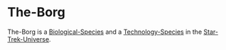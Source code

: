 # The-Borg

The-Borg is a [Biological-Species](40000022.md) and a [Technology-Species](16000002.md) in the [Star-Trek-Universe](200030103.md).